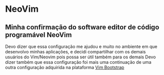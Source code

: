 # NeoVim
## Minha confirmação do software editor de código programável NeoVim
Devo dizer que essa configuração me ajudou e muito no ambiente em que desenvolvo minhas aplicações, e decidi compartilhar com os demais usuários do Vim/Neovim pois possa ser útil também para os demais
Devo dizer também que essa configuração foi mais uma continuação de uma outra configuração adquirida na plataforma <a href="https://vim-bootstrap.com/">Vim Bootstrap</a>
